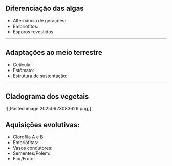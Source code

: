
## Diferenciação das algas

- Alternância de gerações:
- Embriófitos: 
- Esporos revestidos

---
## Adaptações ao meio terrestre

- Cutícula:
- Estômato:
- Estrutura de sustentação:

---

## Cladograma dos vegetais

![[Pasted image 20250623083629.png]]

## Aquisições evolutivas:

- Clorofila A e B:
- Embriófitas:
- Vasos condutores:
- Sementes/Polém:
- Flor/Fruto: